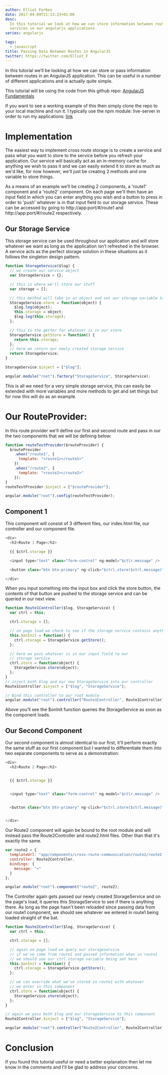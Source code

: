 ```yaml
---
author: Elliot Forbes
date: 2017-04-09T21:13:23+01:00
desc:
  In this tutorial we look at how we can store information between routes using
  services in our angularjs applications.
series: angularjs

tags:
  - javascript
title: Passing Data Between Routes in AngularJS
twitter: https://twitter.com/Elliot_F
---
```


In this tutorial we’ll be looking at how we can store or pass information
between routes in an AngularJS application. This can be useful in a number of
different applications and is actually quite simple.

<div class="github-link">
This tutorial will be using the code from this github repo: <a href="https://github.com/elliotforbes/angularjs-fundamentals">AngularJS Fundamentals</a>
</div>

If you want to see a working example of this then simply clone the repo to your
local machine and run it. I typically use the npm module: live-server in order
to run my applications: [link](https://github.com/tapio/live-server)

# Implementation

The easiest way to implement cross route storage is to create a service and pass
what you want to store to the service before you refresh your application. Our
service will basically act as an in-memory cache for anything we wish to pass it
and we can easily extend it to store as much as we'd like, for now however,
we'll just be creating 2 methods and one variable to store things.

As a means of an example we’ll be creating 2 components, a 'route1' component
and a 'route2' component. On each page we'll then have an input field in which
you can enter anything you wish and a button to press in order to 'push'
whatever is in that input field to our storage service. These can be accessed by
going to http://app:port/#/route1 and http://app:port/#/route2 respectively.

## Our Storage Service

This storage service can be used throughout our application and will store
whatever we want as long as the application isn’t refreshed in the browser. A
service acts as the perfect storage solution in these situations as it follows
the singleton design pattern.

```js
function StorageService($log) {
  // we create our service object
  var StorageService = {};

  // this is where we'll store our stuff
  var storage = [];

  // this method will take in an object and set our storage variable to whatever that object is
  StorageService.store = function(object) {
    $log.log(object);
    this.storage = object;
    $log.log(this.storage);
  };

  // this is the getter for whatever is in our store
  StorageService.getStore = function() {
    return this.storage;
  };
  // here we return our newly created storage service
  return StorageService;
}

StorageService.$inject = ["$log"];

angular.module("root").factory("StorageService", StorageService);
```

This is all we need for a very simple storage service, this can easily be
extended with more variables and more methods to get and set things but for now
this will do as an example.

# Our RouteProvider:

In this route provider we'll define our first and second route and pass in our
the two components that we will be defining below:

```js
function routeTestProvider($routeProvider) {
  $routeProvider
    .when("/route1", {
      template: "<route1></route1>"
    })
    .when("/route2", {
      template: "<route2></route2>"
    });
}
routeTestProvider.$inject = ["$routeProvider"];

angular.module("root").config(routeTestProvider);
```

## Component 1

This component will consist of 3 different files, our index.html file, our
controller and our component file.

```js
<div>
  <h2>Route 1 Page</h2>

  {{ $ctrl.storage }}

  <input type="text" class="form-control" ng-model="$ctlr.message" />

  <button class="btn btn-primary" ng-click="$ctrl.store($ctrl.message)"></button>

</div>
```

When you input something into the input box and click the store button, the
contents of that button are pushed to the storage service and can be queried in
our next view.

```js
function Route1Controller($log, StorageService) {
  var ctrl = this;

  ctrl.storage = [];

  // on page load we check to see if the storage service contains anything
  this.$onInit = function() {
    ctrl.storage = StorageService.getStore();
  };

  // here we pass whatever is in our input field to our
  // storage service
  ctrl.store = function(object) {
    StorageService.store(object);
  };
}
// inject both $log and our new StorageService into our controller
Route1Controller.$inject = ["$log", "StorageService"];

// Bind this controller to our root module
angular.module("root").controller("Route1Controller", Route1Controller);
```

Above you’ll see the \$onInit function queries the StorageService as soon as the
component loads.

## Our Second Component

Our second component is almost identical to our first, it'll perform exactly the
same stuff as our first component but I wanted to differentiate them into two
separate components to serve as a demonstration:

```js
<div>
  <h2>Route 2 Page</h2>


  {{ $ctrl.storage }}


  <input type="text" class="form-control" ng-model="$ctlr.message" />


  <button class="btn btn-primary" ng-click="$ctrl.store($ctrl.message)"></button>


</div>
```

Our Route2 component will again be bound to the root module and will instead
pass the Route2Controller and route2.html files. Other than that it's exactly
the same.

```js
var route2 = {
  templateUrl: "app/components/cross-route-communication/route2/route2.html",
  controller: Route2Controller,
  bindings: {
    message: "<"
  }
};

angular.module("root").component("route2", route2);
```

The Controller again gets passed our newly created StorageService and on the
page's load, it queries this StorageService to see if there is anything there.
As long as the page hasn't been reloaded since passing data from our route1
component, we should see whatever we entered in route1 being loaded straight of
the bat.

```js
function Route2Controller($log, StorageService) {
  var ctrl = this;

  ctrl.storage = [];

  // again on page load we query our storageservice
  // if we've come from route1 and passed information when in route1
  // we should see our ctrl.storage variable being set here
  this.$onInit = function() {
    ctrl.storage = StorageService.getStore();
  };

  // we can override what we've stored in route1 with whatever
  // we enter in this component
  ctrl.store = function(object) {
    StorageService.store(object);
  };
}

// again we pass both $log and our StorageService to this component
Route2Controller.$inject = ["$log", "StorageService"];

angular.module("root").controller("Route2Controller", Route2Controller);
```

# Conclusion

If you found this tutorial useful or need a better explanation then let me know
in the comments and I'll be glad to address your concerns.
